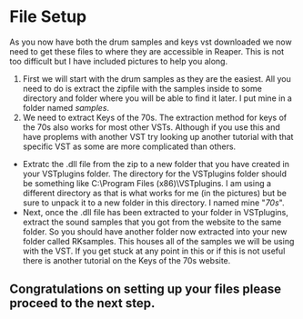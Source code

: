 # File Setup
As you now have both the drum samples and keys vst downloaded we now need to get these files to where they are accessible in Reaper.
This is not too difficult but I have included pictures to help you along.
1. First we will start with the drum samples as they are the easiest. All you need to do is extract the zipfile with the samples inside to some directory and folder where you will be able to find it later. I put mine in a folder named *samples*.
2. We need to extract Keys of the 70s. 
  The extraction method for keys of the 70s also works for most other VSTs. Although if you use this and have proplems with another VST try looking up another tutorial with that specific VST as some are more complicated than others.
  - Extratc the .dll file from the zip to a new folder that you have created in your VSTplugins folder. The directory for the VSTplugins folder should be something like C:\Program Files (x86)\VSTplugins. I am using a different directory as that is what works for me (in the pictures) but be sure to unpack it to a new folder in this directory. I named mine "*70s*". 
  - Next, once the .dll file has been extracted to your folder in VSTplugins, extract the sound samples that you got from the website to the same folder. So you should have another folder now extracted into your new folder called RKsamples. This houses all of the samples we will be using with the VST. If you get stuck at any point in this or if this is not useful there is another tutorial on the Keys of the 70s website. 

## Congratulations on setting up your files please proceed to the next step.
